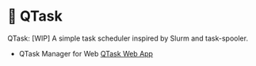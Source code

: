# 🚧 QTask

QTask: [WIP] A simple task scheduler inspired by Slurm and task-spooler.

* QTask Manager for Web [QTask Web App](https://github.com/LinkTsang/qtask-web-app)
